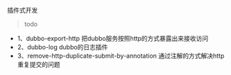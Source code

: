 插件式开发

> todo

- 1、dubbo-export-http 把dubbo服务按照http的方式暴露出来接收访问
- 2、dubbo-log dubbo的日志插件
- 3、remove-http-duplicate-submit-by-annotation 通过注解的方式解决http重复提交的问题